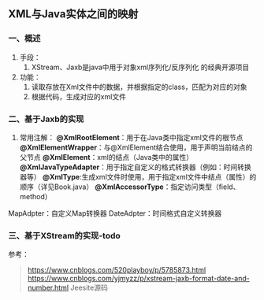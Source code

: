 ## XML与Java实体之间的映射
### 一、概述
1. 手段：
    1. XStream、Jaxb是java中用于对象xml序列化/反序列化 的经典开源项目
1. 功能：
    1. 读取存放在Xml文件中的数据，并根据指定的class，匹配为对应的对象
    1. 根据代码，生成对应的xml文件

### 二、基于Jaxb的实现
1. 常用注解：
    __@XmlRootElement__：用于在Java类中指定xml文件的根节点
    __@XmlElementWrapper__：与@XmlElement结合使用，用于声明当前结点的父节点
    __@XmlElement__：xml的结点（Java类中的属性）
    __@XmlJavaTypeAdapter__：用于指定自定义的格式转换器（例如：时间转换器等）
    __@XmlType__:生成xml文件时使用，用于指定xml文件中结点（属性）的顺序（详见Book.java）
    __@XmlAccessorType__：指定访问类型（field、method）

MapAdpter：自定义Map转换器
DateAdpter：时间格式自定义转换器

### 三、基于XStream的实现-todo


参考：
> https://www.cnblogs.com/520playboy/p/5785873.html
> https://www.cnblogs.com/yjmyzz/p/xstream-jaxb-format-date-and-number.html
> Jeesite源码
